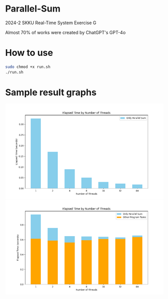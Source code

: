 # Parallel-Sum
2024-2 SKKU Real-Time System Exercise G

Almost 70% of works were created by ChatGPT's GPT-4o

# How to use
```bash
sudo chmod +x run.sh
./run.sh
```

# Sample result graphs
![graph1](./elapsed_time_by_threads_1.png)
![graph2](./elapsed_time_by_threads_2.png)
